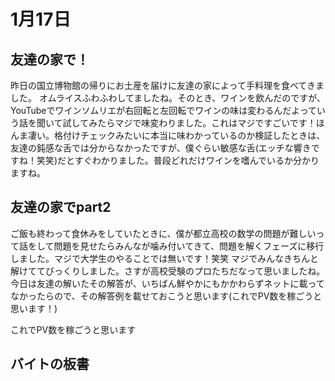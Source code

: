 # 1月17日

## 友達の家で！
昨日の国立博物館の帰りにお土産を届けに友達の家によって手料理を食べてきました。
オムライスふわふわしてましたね。そのとき、ワインを飲んだのですが、YouTubeでワインソムリエが右回転と左回転でワインの味は変わるんだよっていう話を聞いて試してみたらマジで味変わりました。これはマジですごいです！ほんま凄い。格付けチェックみたいに本当に味わかっているのか検証したときは、友達の鈍感な舌では分からなかったですが、僕ぐらい敏感な舌(エッチな響きですね！笑笑)だとすぐわかりました。普段どれだけワインを嗜んでいるか分かりますね。

## 友達の家でpart2
ご飯も終わって食休みをしていたときに、僕が都立高校の数学の問題が難しいって話をして問題を見せたらみんなが噛み付いてきて、問題を解くフェーズに移行しました。マジで大学生のやることでは無いです！笑笑
マジでみんなきちんと解けててびっくりしました。さすが高校受験のプロたちだなって思いましたね。今日は友達の解いたその解答が、いちばん鮮やかにもかかわらずネットに載ってなかったらので、その解答例を載せておこうと思います(これでPV数を稼ごうと思います！)

これでPV数を稼ごうと思います
## バイトの板書